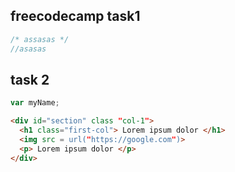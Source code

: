## freecodecamp task1
```js 
/* assasas */
//asasas

```
## task 2 
```js
var myName;
```


```html
<div id="section" class "col-1">
  <h1 class="first-col"> Lorem ipsum dolor </h1>
  <img src = url("https://google.com")>
  <p> Lorem ipsum dolor </p>
</div>
```

